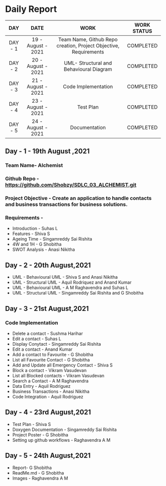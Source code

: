 # Daily Report

| DAY | DATE | WORK | WORK STATUS |
| :-----: |:--------------------:|:-----------------------------------------------------------------:|:---------------:|
| DAY - 1 | 19 - August - 2021 | Team Name, Github Repo creation, Project Objective, Requirements | COMPLETED |
| DAY - 2 | 20 - August - 2021 | UML- Structural and Behavioural Diagram | COMPLETED |
| DAY - 3 | 21 - August - 2021 | Code Implementation | COMPLETED |
| DAY - 4 | 23 - August - 2021 | Test Plan | COMPLETED |
| DAY - 5 | 24 - August - 2021 | Documentation | COMPLETED |

## Day - 1 - 19th August ,2021
### Team Name- Alchemist
### Github Repo - https://github.com/Shobzy/SDLC_03_ALCHEMIST.git
### Project Objective -  Create an application to handle contacts and business transactions for business solutions.
### Requirements - 
* Introduction - Suhas L
* Features - Shiva S
* Ageing Time - Singamreddy Sai Rishita
* 4W and 1H - G Shobitha
* SWOT Analysis - Anasi Nikitha

## Day - 2 - 20th August,2021
* UML - Behavioural UML - Shiva S and Anasi Nikitha
* UML - Structural UML - Aquil Rodriquez and Anand Kumar
* UML - Behavioural UML - A M Raghavendra and Suhas L
* UML - Structural UML - Singamreddy Sai Rishita and G Shobitha

## Day - 3 - 21st August,2021
### Code Implementation
* Delete a contact - Sushma Harihar
* Edit a contact - Suhas L
* Display Conytact - Singamreddy Sai Rishita
* Edit a contact - Anand Kumar
* Add a contact to Favourite - G Shobitha
* List all Favourite Contact  - G Shobitha
* Add and Update all Emergency Contact - Shiva S
* Block a contact - Vikram Vasudevan
* List all Blocked contacts - Vikram Vasudevan
* Search a Contact - A M Raghavendra
* Data Entry - Aquil Rodriguez
* Business Transactions - Anasi Nikitha
* Code Integration - Aquil Rodriguez

## Day - 4 - 23rd August,2021

* Test Plan - Shiva S
* Doxygen Documentation - Singamreddy Sai Rishita
* Project Poster - G Shobitha
* Setting up github workflows - Raghavendra A M

## Day - 5 - 24th August,2021
* Report- G Shobitha
* ReadMe.md - G Shobitha
* Images - Raghavendra A M

